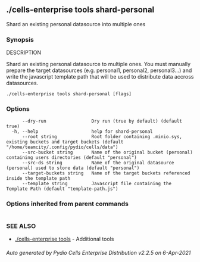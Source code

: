 ## ./cells-enterprise tools shard-personal

Shard an existing personal datasource into multiple ones

### Synopsis


DESCRIPTION

  Shard an existing personal datasource to multiple ones. 
  You must manually prepare the target datasources (e.g. personal1, personal2, personal3...) and write the 
  javascript template path that will be used to distribute data accross datasources.


```
./cells-enterprise tools shard-personal [flags]
```

### Options

```
      --dry-run                 Dry run (true by default) (default true)
  -h, --help                    help for shard-personal
      --root string             Root folder containing .minio.sys, existing buckets and target buckets (default "/home/teamcity/.config/pydio/cells/data")
      --src-bucket string       Name of the original bucket (personal) containing users directories (default "personal")
      --src-ds string           Name of the original datasource (personal) used to store data (default "personal")
      --target-buckets string   Name of the target buckets referenced inside the template path
      --template string         Javascript file containing the Template Path (default "template-path.js")
```

### Options inherited from parent commands

```
```

### SEE ALSO

* [./cells-enterprise tools](./cells-enterprise-tools)	 - Additional tools

###### Auto generated by Pydio Cells Enterprise Distribution v2.2.5 on 6-Apr-2021
